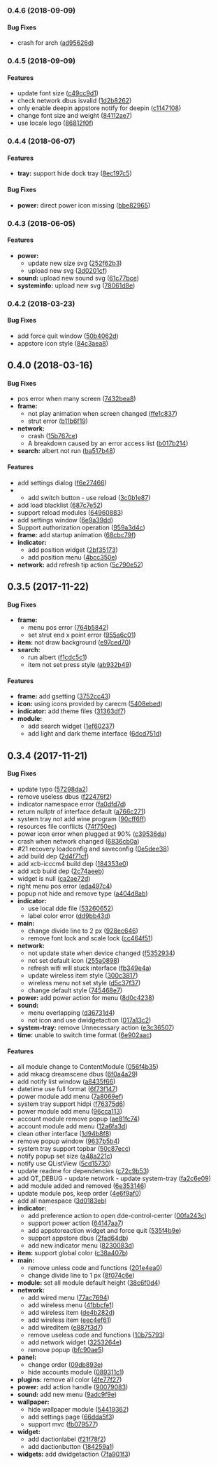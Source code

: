 <a name="0.4.6"></a>
### 0.4.6 (2018-09-09)


#### Bug Fixes

*   crash for arch ([ad95626d](https://github.com/kirigayakazushin/deepin-topbar/commit/ad95626de6c41b485c00f19db6dfb6b2872669c5))



<a name="0.4.5"></a>
### 0.4.5 (2018-09-09)


#### Features

*   update font size ([c49cc9d1](https://github.com/kirigayakazushin/deepin-topbar/commit/c49cc9d10f95fce645ba4b71bb4ed9ca649c9350))
*   check network dbus isvalid ([1d2b8262](https://github.com/kirigayakazushin/deepin-topbar/commit/1d2b8262ecc12a4dc2520aa3c364fc5e27394504))
*   only enable deepin appstore notify for deepin ([c1147108](https://github.com/kirigayakazushin/deepin-topbar/commit/c114710870f9deaa03f9b6172a0594aeb042843a))
*   change font size and weight ([84112ae7](https://github.com/kirigayakazushin/deepin-topbar/commit/84112ae703ad1fafd47a021a8b6a4350ccd863ce))
*   use locale logo ([86812f0f](https://github.com/kirigayakazushin/deepin-topbar/commit/86812f0f1e8acb76a9f837b4834fa302bb9cb3c7))



<a name="0.4.4"></a>
### 0.4.4 (2018-06-07)


#### Features

* **tray:**  support hide dock tray ([8ec197c5](https://github.com/kirigayakazushin/deepin-topbar/commit/8ec197c5beb25f39a3784a77c6f7889a3fc91e8e))

#### Bug Fixes

* **power:**  direct power icon missing ([bbe82965](https://github.com/kirigayakazushin/deepin-topbar/commit/bbe82965820bb0d41e9089cd3d37043b2f0494bc))



<a name="0.4.3"></a>
### 0.4.3 (2018-06-05)


#### Features

* **power:**
  *  update new size svg ([252f62b3](https://github.com/kirigayakazushin/deepin-topbar/commit/252f62b340f8854c5f724cbad5939a61fc1788e4))
  *  upload new svg ([3d0201cf](https://github.com/kirigayakazushin/deepin-topbar/commit/3d0201cf7a2a00a9baa32ea0f1eeaee2d60c6c1d))
* **sound:**  upload new sound svg ([61c77bce](https://github.com/kirigayakazushin/deepin-topbar/commit/61c77bcebdf10848b7f9e05344753ce0701b48f0))
* **systeminfo:**  upload new svg ([78061d8e](https://github.com/kirigayakazushin/deepin-topbar/commit/78061d8e04306c54e064ca83b1f595e7d5345bfc))



<a name="0.4.2"></a>
### 0.4.2 (2018-03-23)


#### Bug Fixes

*   add force quit window ([50b4062d](https://github.com/kirigayakazushin/deepin-topbar/commit/50b4062d174f1c68b493eb07b138619220ea59ba))
*   appstore icon style ([84c3aea8](https://github.com/kirigayakazushin/deepin-topbar/commit/84c3aea82af5cc35e11f16c478ab92d65d1daf74))



<a name=""></a>
##  0.4.0 (2018-03-16)


#### Bug Fixes

*   pos error when many screen ([7432bea8](https://github.com/kirigayakazushin/deepin-topbar/commit/7432bea8d4202091c077fe8e9d9fd40bbc5645f7))
* **frame:**
  *  not play animation when screen changed ([ffe1c837](https://github.com/kirigayakazushin/deepin-topbar/commit/ffe1c83724a4d2e87f860f641e0f43c0253ae534))
  *  strut error ([b11b6f19](https://github.com/kirigayakazushin/deepin-topbar/commit/b11b6f1954c5dc0a4f78faf760caa603f3c762cb))
* **network:**
  *  crash ([15b767ce](https://github.com/kirigayakazushin/deepin-topbar/commit/15b767ce8a8427175cc9279a38dd0850d35d240d))
  *  A breakdown caused by an error access list ([b017b214](https://github.com/kirigayakazushin/deepin-topbar/commit/b017b2143c97250b8c87a726dec7d198fc1132ff))
* **search:**  albert not run ([ba517b48](https://github.com/kirigayakazushin/deepin-topbar/commit/ba517b4888218ada1dec6981edf6e545dbbbeaa9))

#### Features

*   add settings dialog ([f6e27466](https://github.com/kirigayakazushin/deepin-topbar/commit/f6e274668aa38fa4c2ceb8847d20fcbdd162332c))
*   - add switch button - use reload ([3c0b1e87](https://github.com/kirigayakazushin/deepin-topbar/commit/3c0b1e87cb260fb6169ef1a310495eb75abe04c2))
*   add load blacklist ([687c7e52](https://github.com/kirigayakazushin/deepin-topbar/commit/687c7e5221a5d2cfa7e08ebb3bdded55de5debcb))
*   support reload modules ([64960883](https://github.com/kirigayakazushin/deepin-topbar/commit/649608836d2e8bb7a2d6f1089dcd11e75e1e8d84))
*   add settings window ([6e9a39dd](https://github.com/kirigayakazushin/deepin-topbar/commit/6e9a39dd53f40b795b8e167142f934274b872a90))
*   Support authorization operation ([959a3d4c](https://github.com/kirigayakazushin/deepin-topbar/commit/959a3d4c02d8ec98823f2e5aa5881239835abcf5))
* **frame:**  add startup animation ([68cbc79f](https://github.com/kirigayakazushin/deepin-topbar/commit/68cbc79f9167032b2231075e44e5969998932b72))
* **indicator:**
  *  add position widget ([2bf35173](https://github.com/kirigayakazushin/deepin-topbar/commit/2bf35173bd527337aefafac797249b50bee1d545))
  *  add position menu ([4bcc350e](https://github.com/kirigayakazushin/deepin-topbar/commit/4bcc350ec06eb018e239f41ab74e3daac3b2eb54))
* **network:**  add refresh tip action ([5c790e52](https://github.com/kirigayakazushin/deepin-topbar/commit/5c790e52403ad4781e136fa5ba0feb08c9d6c4e9))



<a name=""></a>
##  0.3.5 (2017-11-22)


#### Bug Fixes

* **frame:**
  *  menu pos error ([764b5842](https://github.com/kirigayakazushin/deepin-topbar/commit/764b58426b9f6537251a44346f924ff012f26e08))
  *  set strut end x point error ([955a6c01](https://github.com/kirigayakazushin/deepin-topbar/commit/955a6c01702245beebc8ad2ea223b90075c74987))
* **item:**  not draw background ([e97ced70](https://github.com/kirigayakazushin/deepin-topbar/commit/e97ced7001339687a35dd6cebf298c1872837f4f))
* **search:**
  *  run albert ([f1cdc5c1](https://github.com/kirigayakazushin/deepin-topbar/commit/f1cdc5c1ea24e59ae0ba848de58f1b66af44f5b5))
  *  item not set press style ([ab932b49](https://github.com/kirigayakazushin/deepin-topbar/commit/ab932b490bfaba1debc170b9fa78290e6a268a4e))

#### Features

* **frame:**  add gsetting ([3752cc43](https://github.com/kirigayakazushin/deepin-topbar/commit/3752cc43b1f8537423cc09494e1f8ba45a911e42))
* **icon:**  using icons provided by carecm ([5408ebed](https://github.com/kirigayakazushin/deepin-topbar/commit/5408ebed86c4634f2cf619ee52889ef660e20c24))
* **indicator:**  add theme files ([31363df7](https://github.com/kirigayakazushin/deepin-topbar/commit/31363df779f69ea2b8837a3d1472b6c6ecea1a23))
* **module:**
  *  add search widget ([1ef60237](https://github.com/kirigayakazushin/deepin-topbar/commit/1ef60237e38f796ca9186739dd6530c021e63d84))
  *  add light and dark theme interface ([6dcd751d](https://github.com/kirigayakazushin/deepin-topbar/commit/6dcd751d8b27783af533ad22d1008d33093fabc5))



<a name=""></a>
##  0.3.4 (2017-11-21)


#### Bug Fixes

*   update typo ([57298da2](https://github.com/kirigayakazushin/deepin-topbar/commit/57298da2ce50cdaac2317a71dc14c14ae7494a56))
*   remove useless dbus ([f22476f2](https://github.com/kirigayakazushin/deepin-topbar/commit/f22476f26a988e5da3da978985e0c865f11e18b8))
*   indicator namespace error ([fa0dfd7d](https://github.com/kirigayakazushin/deepin-topbar/commit/fa0dfd7d01188573499f8cb75cdff31927532661))
*   return nullptr of interface default ([a766c271](https://github.com/kirigayakazushin/deepin-topbar/commit/a766c271572f9d44cd9cc2d97764f3e685b7269c))
*   system tray not add wine program ([90cff6ff](https://github.com/kirigayakazushin/deepin-topbar/commit/90cff6ff880d7feb29102520c3641e3a3f05e915))
*   resources file conflicts ([74f750ec](https://github.com/kirigayakazushin/deepin-topbar/commit/74f750ec438bd08b90702e1691a85dff34132578))
*   power icon error when plugged at 90% ([c39536da](https://github.com/kirigayakazushin/deepin-topbar/commit/c39536da9c76118237a8d51d0821a3d410fc2ab7))
*   crash when network changed ([6836cb0a](https://github.com/kirigayakazushin/deepin-topbar/commit/6836cb0a0cdba546820d46a36e88e78575ca5166))
*   #21 recovery loadconfig and saveconfig ([0e5dee38](https://github.com/kirigayakazushin/deepin-topbar/commit/0e5dee38a4c49cd1310811a04bef37c89392639a))
*   add build dep ([2d4f71cf](https://github.com/kirigayakazushin/deepin-topbar/commit/2d4f71cf1c1f80af1a87e418f90d3fe11e5baac5))
*   add xcb-icccm4 build dep ([184353e0](https://github.com/kirigayakazushin/deepin-topbar/commit/184353e0b8f8f13b82ca84b9836535970b0ed982))
*   add xcb build dep ([2c74aeeb](https://github.com/kirigayakazushin/deepin-topbar/commit/2c74aeeb26494a66c09d45184509af58dde00f6f))
*   widget is null ([ca2ae72d](https://github.com/kirigayakazushin/deepin-topbar/commit/ca2ae72d54dd01036e28dfd0030e6b60a4dbe041))
*   right menu pos error ([eda497c4](https://github.com/kirigayakazushin/deepin-topbar/commit/eda497c4673c41573b25eefe51f3759d5f852703))
*   popup not hide and remove type ([a404d8ab](https://github.com/kirigayakazushin/deepin-topbar/commit/a404d8ab5696079bfa54549ea1ba98a107af32f2))
* **indicator:**
  *  use local dde file ([53260652](https://github.com/kirigayakazushin/deepin-topbar/commit/53260652f0c0a356c4c065e3eaa74f8a2726cc26))
  *  label color error ([dd9bb43d](https://github.com/kirigayakazushin/deepin-topbar/commit/dd9bb43ddcd7374081443aff65357c2fe569bf3e))
* **main:**
  *  change divide line to 2 px ([928ec646](https://github.com/kirigayakazushin/deepin-topbar/commit/928ec646ac1c3ce45de436f9bdbe7a568311dad7))
  *  remove font lock and scale lock ([cc464f51](https://github.com/kirigayakazushin/deepin-topbar/commit/cc464f51093a90cf9a978dac5ac6e2ad5d7e5b6c))
* **network:**
  *  not update state when device changed ([f5352934](https://github.com/kirigayakazushin/deepin-topbar/commit/f535293446c1f2d75491339501006a25e6231008))
  *  not set default icon ([255a0898](https://github.com/kirigayakazushin/deepin-topbar/commit/255a0898968552ba2cefca316e2af2365a529aa4))
  *  refresh wifi will stuck interface ([fb349e4a](https://github.com/kirigayakazushin/deepin-topbar/commit/fb349e4a1f020097dc8df47cfba1d56e7b9ef1db))
  *  update wireless item style ([300c3817](https://github.com/kirigayakazushin/deepin-topbar/commit/300c3817496c8d9faa4c7371d3604ebebcd22a3d))
  *  wireless menu not set style ([d5c37f37](https://github.com/kirigayakazushin/deepin-topbar/commit/d5c37f37dc4851ab6d4d576c7cabd1be4bd2431f))
  *  change default style ([745468e7](https://github.com/kirigayakazushin/deepin-topbar/commit/745468e79a3c8d0e0ae9eb3cd5f3635ca883ceda))
* **power:**  add power action for menu ([8d0c4238](https://github.com/kirigayakazushin/deepin-topbar/commit/8d0c4238101b1f815a9edec839aa33baa639397e))
* **sound:**
  *  menu overlapping ([d36731d4](https://github.com/kirigayakazushin/deepin-topbar/commit/d36731d42850691e0e4eb6f85efa5f9c09db2932))
  *  not icon and use dwidgetaction ([017a13c2](https://github.com/kirigayakazushin/deepin-topbar/commit/017a13c2d4c1096732c662b76ac4cc51929a34b6))
* **system-tray:**  remove Unnecessary action ([e3c36507](https://github.com/kirigayakazushin/deepin-topbar/commit/e3c365073fe7fb00d5786f1b3a240cffe8629427))
* **time:**  unable to switch time format ([6e902aac](https://github.com/kirigayakazushin/deepin-topbar/commit/6e902aacae290dc362d83f58cc4b53e7d36e18a2))

#### Features

*   all module change to ContentModule ([056f4b35](https://github.com/kirigayakazushin/deepin-topbar/commit/056f4b35664a8a744c3551ffaed52547119c9fa9))
*   add mkacg dreamscene dbus ([6f0a4a29](https://github.com/kirigayakazushin/deepin-topbar/commit/6f0a4a2967dfe1093c619c4efd596420c1c2eee5))
*   add notify list window ([a8435f66](https://github.com/kirigayakazushin/deepin-topbar/commit/a8435f66a5518f0e153d8361fa931067789574a4))
*   datetime use full format ([6f73f147](https://github.com/kirigayakazushin/deepin-topbar/commit/6f73f147f92af3a2bb25cd3a9221904c1d556569))
*   power module add menu ([7a8069ef](https://github.com/kirigayakazushin/deepin-topbar/commit/7a8069ef24002811b08e4419709d9d9e24565c0a))
*   system tray support hidpi ([f76375d6](https://github.com/kirigayakazushin/deepin-topbar/commit/f76375d6436ff4d001c27f67756e91513a08d0e5))
*   power module add menu ([96cca113](https://github.com/kirigayakazushin/deepin-topbar/commit/96cca113c0650960ec9763785da27f0670b399f4))
*   account module remove popup ([ae81fc74](https://github.com/kirigayakazushin/deepin-topbar/commit/ae81fc74ae6392a62c9b3ad1c6e13f064a606796))
*   account module add menu ([12a6fa3d](https://github.com/kirigayakazushin/deepin-topbar/commit/12a6fa3d3d438a9590f7272218016490e2f81433))
*   clean other interface ([1d94b8f8](https://github.com/kirigayakazushin/deepin-topbar/commit/1d94b8f86a0f72c4073c5ddf95162d35738c94d8))
*   remove popup window ([9637b5b4](https://github.com/kirigayakazushin/deepin-topbar/commit/9637b5b424fac534f4fbf9bfab588678a910b1ad))
*   system tray support topbar ([50c87ecc](https://github.com/kirigayakazushin/deepin-topbar/commit/50c87ecc9e6562dd3995227f1ae6582e045926a1))
*   notify popup set size ([a48a221c](https://github.com/kirigayakazushin/deepin-topbar/commit/a48a221c0f07035f71913480972865e963761780))
*   notify use QListView ([5cd15730](https://github.com/kirigayakazushin/deepin-topbar/commit/5cd15730742bc9b7d99f5367d07761fb1da7b7af))
*   update readme for dependencies ([c72c9b53](https://github.com/kirigayakazushin/deepin-topbar/commit/c72c9b53eef0f9cd05937a4597f8004f51d0374a))
*   add QT_DEBUG - update network - update system-tray ([fa2c6e09](https://github.com/kirigayakazushin/deepin-topbar/commit/fa2c6e095d22d903b8f260760ccd2dfc089a8ead))
*   add module added and removed ([6e353146](https://github.com/kirigayakazushin/deepin-topbar/commit/6e35314659bcde7cb7c8b0784cc43d4829424e39))
*   update module pos, keep order ([4e6f9af0](https://github.com/kirigayakazushin/deepin-topbar/commit/4e6f9af05c5d60b2d656e4329f5a44ca3ac6a38e))
*   add all namespace ([3d0183eb](https://github.com/kirigayakazushin/deepin-topbar/commit/3d0183eb4f44c42f4a4b781f62f46e68f32996be))
* **indicator:**
  *  add preference action to open dde-control-center ([00fa243c](https://github.com/kirigayakazushin/deepin-topbar/commit/00fa243c949d073ad42aae141d06118c73890757))
  *  support power action ([64147aa7](https://github.com/kirigayakazushin/deepin-topbar/commit/64147aa7b8e84d2a00ebf005a1024af22469bd4d))
  *  add appstoreaction widget and force quit ([535f4b9e](https://github.com/kirigayakazushin/deepin-topbar/commit/535f4b9e70c4b04ad2050ea90cc18c857f8d4ff2))
  *  support appstore dbus ([2fad64db](https://github.com/kirigayakazushin/deepin-topbar/commit/2fad64db292fc4f8d7764097a970b843adfcbda0))
  *  add new indicator menu ([8230083d](https://github.com/kirigayakazushin/deepin-topbar/commit/8230083de4ea9baa98b2f4d5082434cdf2f495fa))
* **item:**  support global color ([c38a407b](https://github.com/kirigayakazushin/deepin-topbar/commit/c38a407b36901f80b1351af42c956e4523a5cbf7))
* **main:**
  *  remove unless code and functions ([201e4ea0](https://github.com/kirigayakazushin/deepin-topbar/commit/201e4ea009593ef96b15f77185b2255e32a54993))
  *  change divide line to 1 px ([8f074c6e](https://github.com/kirigayakazushin/deepin-topbar/commit/8f074c6e4792c01d0a647c769486d0d45c752ac4))
* **module:**  set all module default height ([38c6f0d4](https://github.com/kirigayakazushin/deepin-topbar/commit/38c6f0d4fd39f3eae06b055a51af9359805b70ea))
* **network:**
  *  add wired menu ([77ac7694](https://github.com/kirigayakazushin/deepin-topbar/commit/77ac7694c743953f5507cd2d9ab47fff72eec30f))
  *  add wireless menu ([41bbcfe1](https://github.com/kirigayakazushin/deepin-topbar/commit/41bbcfe14d278ac1ae9f352d510a540f255173b3))
  *  add wireless item ([de4b282d](https://github.com/kirigayakazushin/deepin-topbar/commit/de4b282d07370c499c105d07678ef8f134999ca6))
  *  add wireless item ([eec4ef61](https://github.com/kirigayakazushin/deepin-topbar/commit/eec4ef6165ec7c58aa63fad57f1b52920ce20e48))
  *  add wireditem ([e887f3d7](https://github.com/kirigayakazushin/deepin-topbar/commit/e887f3d797149da23df31b3e3dc6c103bd956412))
  *  remove useless code and functions ([10b75793](https://github.com/kirigayakazushin/deepin-topbar/commit/10b75793e6bca07d850ab97a1047a0f901d6e165))
  *  add network widget ([3253264e](https://github.com/kirigayakazushin/deepin-topbar/commit/3253264e7011f4a909376947891a32a71b8c2435))
  *  remove popup ([bfc90ae5](https://github.com/kirigayakazushin/deepin-topbar/commit/bfc90ae5c913e89bc7fc9331fcbb716bf45b3423))
* **panel:**
  *  change order ([09db893e](https://github.com/kirigayakazushin/deepin-topbar/commit/09db893ebb3a29c4e8f86eb9ba24a1faab482650))
  *  hide accounts module ([089311c1](https://github.com/kirigayakazushin/deepin-topbar/commit/089311c1f3599df923af72f3c457bc8ce91dd433))
* **plugins:**  remove all color ([4fe77f27](https://github.com/kirigayakazushin/deepin-topbar/commit/4fe77f27706e10ac6e58ca2063ad15496ffd6cf6))
* **power:**  add action handle ([90079083](https://github.com/kirigayakazushin/deepin-topbar/commit/90079083d8063515597bdd9759fd9efb2f8b6611))
* **sound:**  add new menu ([9adc9f9e](https://github.com/kirigayakazushin/deepin-topbar/commit/9adc9f9e369349094d45e33965a3cce2f50d37fe))
* **wallpaper:**
  *  hide wallpaper module ([54419362](https://github.com/kirigayakazushin/deepin-topbar/commit/544193628a767621679f66a84d21ce1ddade553f))
  *  add settings page ([66dda5f3](https://github.com/kirigayakazushin/deepin-topbar/commit/66dda5f3535fc990bc2d6189b8b27a728fe921e6))
  *  support mvc ([fb079577](https://github.com/kirigayakazushin/deepin-topbar/commit/fb079577c87565f634142548588aae253ba16ea8))
* **widget:**
  *  add dactionlabel ([f21f78f2](https://github.com/kirigayakazushin/deepin-topbar/commit/f21f78f21da048e7f0eb5b44872fad38ebc8101e))
  *  add dactionbutton ([184259a1](https://github.com/kirigayakazushin/deepin-topbar/commit/184259a1d7e1cbc4ee626008a2dd711ba747c3b2))
* **widgets:**  add dwidgetaction ([7fa901f3](https://github.com/kirigayakazushin/deepin-topbar/commit/7fa901f37a9e293e23495301bc6bd4378227a412))



